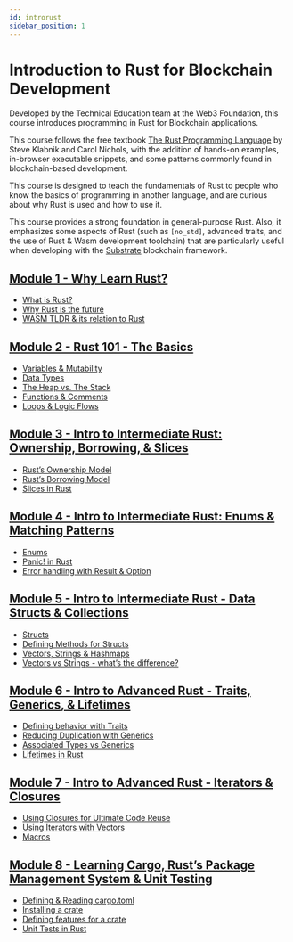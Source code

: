 ```yaml
---
id: introrust
sidebar_position: 1
---
```


# Introduction to Rust for Blockchain Development

Developed by the Technical Education team at the Web3 Foundation, this course introduces programming
in Rust for Blockchain applications.

This course follows the free textbook
[The Rust Programming Language](https://doc.rust-lang.org/stable/book/) by Steve Klabnik and Carol
Nichols, with the addition of hands-on examples, in-browser executable snippets, and some patterns
commonly found in blockchain-based development.

This course is designed to teach the fundamentals of Rust to people who know the basics of
programming in another language, and are curious about why Rust is used and how to use it.

This course provides a strong foundation in general-purpose Rust. Also, it emphasizes some aspects
of Rust (such as `[no_std]`, advanced traits, and the use of Rust & Wasm development toolchain) that
are particularly useful when developing with the [Substrate](https://substrate.io/) blockchain
framework.

## [Module 1 - Why Learn Rust?](../docs/Rust/section1/index.md)

- [What is Rust?](../docs/Rust/section1/what-is-rust.md)
- [Why Rust is the future](../docs/Rust/section1/why-rust.md)
- [WASM TLDR & its relation to Rust](../docs/Rust/section1/wasm-tldr.md)

## [Module 2 - Rust 101 - The Basics](../docs/Rust/section2/index.md)

- [Variables & Mutability](../docs/Rust/section2/variables-mutability.md)
- [Data Types](../docs/Rust/section2/data-types.md)
- [The Heap vs. The Stack](../docs/Rust/section2/heap-vs-stack.md)
- [Functions & Comments](../docs/Rust/section2/functions-comments.md)
- [Loops & Logic Flows](../docs/Rust/section2/loops.md)

## [Module 3 - Intro to Intermediate Rust: Ownership, Borrowing, & Slices](../docs/Rust/section3/index.md)

- [Rust’s Ownership Model](../docs/Rust/section3/ownership.md)
- [Rust’s Borrowing Model](../docs/Rust/section3/borrowing.md)
- [Slices in Rust](../docs/Rust/section3/slices.md)

## [Module 4 - Intro to Intermediate Rust: Enums & Matching Patterns](../docs/Rust/section4/index.md)

- [Enums](../docs/Rust/section4/enums.md)
- [Panic! in Rust](../docs/Rust/section4/panic.md)
- [Error handling with Result & Option](../docs/Rust/section4/error-handling.md)

## [Module 5 - Intro to Intermediate Rust - Data Structs & Collections](../docs/Rust/section5/index.md)

- [Structs](../docs/Rust/section5/structs.md)
- [Defining Methods for Structs](../docs/Rust/section5/struct-methods.md)
- [Vectors, Strings & Hashmaps](../docs/Rust/section5/collections.md)
- [Vectors vs Strings - what’s the difference?](../docs/Rust/section5/vectors-vs-strings.md)

## [Module 6 - Intro to Advanced Rust - Traits, Generics, & Lifetimes](../docs/Rust/section6/index.md)

- [Defining behavior with Traits](../docs/Rust/section6/traits.md)
- [Reducing Duplication with Generics](../docs/Rust/section6/generics.md)
- [Associated Types vs Generics](../docs/Rust/section6/associated-generics.md)
- [Lifetimes in Rust](../docs/Rust/section6/lifetimes.md)

## [Module 7 - Intro to Advanced Rust - Iterators & Closures](../docs/Rust/section7/index.md)

- [Using Closures for Ultimate Code Reuse](../docs/Rust/section7/closures.md)
- [Using Iterators with Vectors](../docs/Rust/section7/iterators.md)
- [Macros](../docs/Rust/section7/macros.md)

## [Module 8 - Learning Cargo, Rust’s Package Management System & Unit Testing](../docs/Rust/section8/index.md)

- [Defining & Reading cargo.toml](../docs/Rust/section8/defining-cargo-config.md)
- [Installing a crate](../docs/Rust/section8/installing-crate.md)
- [Defining features for a crate](../docs/Rust/section8/defining-crate-features.md)
- [Unit Tests in Rust](../docs/Rust/section8/unit-tests.md)
